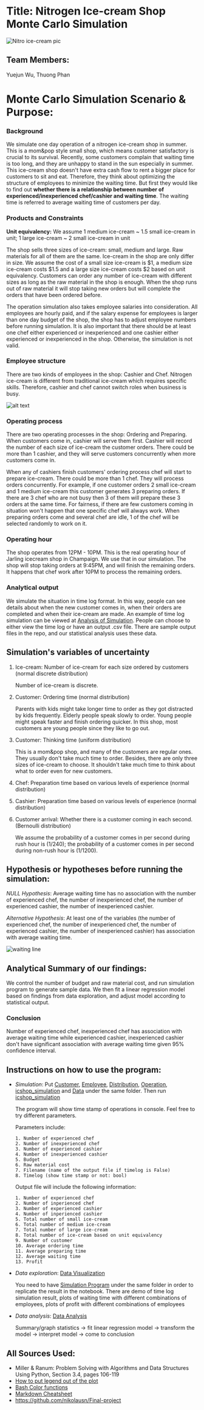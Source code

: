 # Title: Nitrogen Ice-cream Shop Monte Carlo Simulation
![Nitro ice-cream pic](https://torontocitykey.com/wp-content/uploads/2017/11/Labsense-1.jpg "Nitrogen Ice-cream")

## Team Members:
Yuejun Wu, Thuong Phan

# Monte Carlo Simulation Scenario & Purpose:
### Background
We simulate one day operation of a nitrogen ice-cream shop in summer. This is a mom&pop style small shop, which means customer satisfactory is crucial to its survival.
Recently, some customers complain that waiting time is too long, and they are unhappy to stand in the sun especially in summer. This ice-cream shop doesn't have extra cash flow
to rent a bigger place for customers to sit and eat. Therefore, they think about optimizing the structure of employees to minimize the waiting time. But first they would like to find out
**whether there is a relationship between number of experienced/inexperienced chef/cashier and waiting time**.
The waiting time is referred to average waiting time of customers per day.


### Products and Constraints
**Unit equivalency:**
We assume 1 medium ice-cream ~ 1.5 small ice-cream in unit; 1 large ice-cream ~ 2 small ice-cream in unit

The shop sells three sizes of ice-cream: small, medium and large. Raw materials for all of them are the same. Ice-cream in the shop are only differ in size. 
We assume the cost of a small size ice-cream is $1, a medium size ice-cream costs $1.5 and a large size ice-cream costs $2 based on 
unit equivalency. Customers can order any number of ice-cream with different sizes as
long as the raw material in the shop is enough. When the shop runs out of raw material it will stop taking new orders but will complete the orders that have been ordered before. 

The operation simulation also takes employee salaries into consideration. All employees are hourly paid, and if the salary expense for employees is larger than one day budget of the shop, the shop
has to adjust employee numbers before running simulation. It is also important that there should be at least one chef either experienced or inexperienced and one cashier either experienced or inexperienced in the shop. 
Otherwise, the simulation is not valid.


### Employee structure
There are two kinds of employees in the shop: Cashier and Chef.
Nitrogen ice-cream is different from traditional ice-cream which requires specific skills. Therefore, cashier and chef cannot switch roles when business is busy.

![alt text](http://images.honestcooking.com/wp-content/uploads/2012/06/Milk-Solid-Ice-Cream-Bangkok-495x316.jpg)


### Operating process
There are two operating processes in the shop: Ordering and Preparing. When customers come in, cashier will serve them first. Cashier will record the number of each size of ice-cream
the customer orders. There could be more than 1 cashier, and they will serve customers concurrently when more customers come in. 

When any of cashiers finish customers' ordering process chef will start to prepare ice-cream. There could be more than 1 chef. They will process orders concurrently. For example, if one customer orders 2 small ice-cream and 1 medium ice-cream
this customer generates 3 preparing orders. If there are 3 chef who are not busy then 3 of them will prepare these 3 orders at the same time. For fairness, if there are few customers coming in
situation won't happen that one specific chef will always work. When preparing orders come and several chef are idle, 1 of the chef will be selected randomly to work on it.


### Operating hour
The shop operates from 12PM - 10PM. This is the real operating hour of Jarling icecream shop in Champaign. We use that in our simulation. The shop will stop taking orders at 9:45PM, and
will finish the remaining orders. It happens that chef work after 10PM to process the remaining orders.


### Analytical output
We simulate the situation in time log format. In this way, people can see details about when the new customer comes in, when their orders are completed and when their ice-cream are made.
An example of time log simulation can be viewed at [Analysis of Simulation](Analysis%20of%20simulation.ipynb). People can choose to either view the time log or have an output .csv
file. There are sample output files in the repo, and our statistical analysis uses these data.


## Simulation's variables of uncertainty

1. Ice-cream: Number of ice-cream for each size ordered by customers (normal discrete distribution)
              
      Number of ice-cream is discrete.
              
2. Customer: Ordering time (normal distribution) 

      Parents with kids might take longer time to order as they got distracted by kids frequently. Elderly people speak slowly to order.
      Young people might speak faster and finish ordering quicker. In this shop, most customers are young people since they like to go out.

3. Customer: Thinking time (uniform distribution) 
      
      This is a mom&pop shop, and many of the customers are regular ones. They usually don't take much time to order.
      Besides, there are only three sizes of ice-cream to choose. It shouldn't take much time to think about what to order even for new customers.

4. Chef: Preparation time based on various levels of experience (normal distribution)

5. Cashier: Preparation time based on various levels of experience (normal distribution)

6. Customer arrival: Whether there is a customer coming in each second. (Bernoulli distribution)
                              
      We assume the probability of a customer comes in per second during rush hour is (1/240); the probability of a customer comes in per second during non-rush hour is (1/1200).


## Hypothesis or hypotheses before running the simulation:
*NULL Hypothesis*: Average waiting time has no association with the number of experienced chef, the number of inexperienced chef, the number of experienced cashier, the number of inexperienced cashier.

*Alternative Hypothesis*: At least one of the variables (the number of experienced chef, the number of inexperienced chef, the number of experienced cashier, the number of inexperienced cashier) has association with average waiting time.

![waiting line](https://github.com/sayaaoi/Final_Project/blob/master/data/waiting%20line.png)

## Analytical Summary of our findings:
We control the number of budget and raw material cost, and run simulation program to generate sample data. 
We then fit a linear regression model based on findings from data exploration, and adjust model according to statistical output.

### Conclusion

Number of experienced chef, inexperienced chef has association with average waiting time while experienced cashier, inexperienced cashier don't have significant association
with average waiting time given 95% confidence interval.

## Instructions on how to use the program:
 - *Simulation*: Put [Customer](Customer.py), [Employee](Employee.py), [Distribution](Distribution.py), [Operation](Operation.py), [icshop_simulation](icshop_simulation.py) and [Data](data) 
 under the same folder. Then run [icshop_simulation](icshop_simulation.py)   
          
     The program will show time stamp of operations in console. Feel free to try different parameters.
     
     Parameters include: 
     ````
     1. Number of experienced chef 
     2. Number of inexperienced chef 
     3. Number of experienced cashier 
     4. Number of inexperienced cashier 
     5. Budget 
     6. Raw material cost 
     7. Filename (name of the output file if timelog is False)
     8. Timelog (show time stamp or not: bool) 
     ````
     Output file will include the following information:
     ````
     1. Number of experienced chef
     2. Number of inperienced chef
     3. Number of experienced cashier
     4. Number of inperienced cashier
     5. Total number of small ice-cream
     6. Total number of medium ice-cream
     7. Total number of large ice-cream
     8. Total number of ice-cream based on unit equivalency
     9. Number of customer
     10. Average ordering time
     11. Average preparing time
     12. Average waiting time
     13. Profit

 - *Data exploration*: [Data Visualization](Analysis%20of%20simulation.ipynb)   
          
    You need to have [Simulation Program](icshop_simulation.py) under the same folder in order to replicate the result in the notebook.
    There are demo of time log simulation result, plots of waiting time with different combinations of employees, plots of profit with different combinations of employees

 - *Data analysis*: [Data Analysis](Data_Analysis.md)
                 
      Summary/graph statistics -> fit linear regression model -> transform the model -> interpret model -> come to conclusion

## All Sources Used:
- Miller & Ranum: Problem Solving with Algorithms and Data Structures Using Python, Section 3.4, pages 106-119
- [How to put legend out of the plot](https://stackoverflow.com/questions/4700614/how-to-put-the-legend-out-of-the-plot?)
- [Bash Color functions](https://gist.github.com/daytonn/8677243)
- [Markdown Cheatsheet](https://github.com/adam-p/markdown-here/wiki/Markdown-Cheatsheet#blockquotes)
- https://github.com/nikolausn/Final-project



